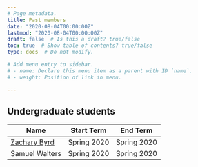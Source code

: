 ```yaml
---
# Page metadata.
title: Past members
date: "2020-08-04T00:00:00Z"
lastmod: "2020-08-04T00:00:00Z"
draft: false  # Is this a draft? true/false
toc: true  # Show table of contents? true/false
type: docs  # Do not modify.

# Add menu entry to sidebar.
# - name: Declare this menu item as a parent with ID `name`.
# - weight: Position of link in menu.

---
```


## Undergraduate students

| Name            | Start Term                     | End Term                       |
| ----------------| ------------------------------ | ------------------------------ | 
| [Zachary Byrd](/authors/zachary-byrd/)    | Spring 2020                    | Spring 2020                    |
| Samuel Walters  | Spring 2020                    | Spring 2020                    |